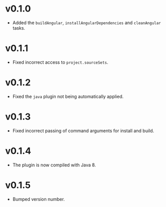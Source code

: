 # v0.1.0

+ Added the `buildAngular`, `installAngularDependencies` and `cleanAngular` tasks.

# v0.1.1

* Fixed incorrect access to `project.sourceSets`.

# v0.1.2

* Fixed the `java` plugin not being automatically applied.

# v0.1.3

* Fixed incorrect passing of command arguments for install and build.

# v0.1.4

* The plugin is now compiled with Java 8.

# v0.1.5

* Bumped version number.
